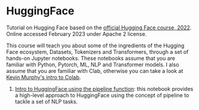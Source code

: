 # HuggingFace
Tutorial on Hugging Face based on the [official Hugging Face course, 2022](https://huggingface.co/course
). Online accessed February 2023 under Apache 2 license.

This course will teach you about some of the ingredients of the Hugging Face ecosystem, Datasets, Tokenizers and Transformers, through a set of hands-on Jupyter notebooks. These notebooks assume that you are familiar with Python, Pytorch, ML, NLP and Transformer models. I also assume that you are familiar with Clab, otherwise you can take a look at <a href="https://colab.research.google.com/github/probml/probml-notebooks/blob/main/notebooks/colab_intro.ipynb">Kevin Murphy's intro to Colab</a>.

<ol>
<li> <a href="HuggingFace/02-Transformers.ipynb">Intro to HuggingFace using the pipeline function</a>: this notebook provides a high-level approach to HuggingFace using the concept of pipeline to tackle a set of NLP tasks.</li>
</ol>



